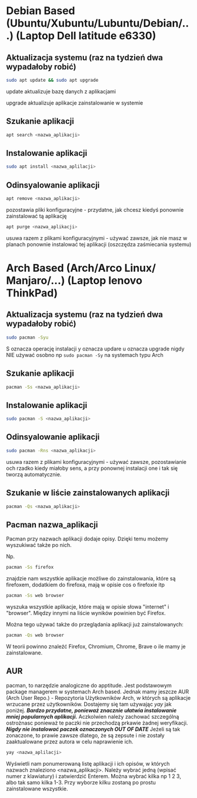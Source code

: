 # Debian Based (Ubuntu/Xubuntu/Lubuntu/Debian/...) (Laptop Dell latitude e6330)

## Aktualizacja systemu (raz na tydzień dwa wypadałoby robić)

```bash
sudo apt update && sudo apt upgrade
```
update aktualizuje bazę danych z aplikacjami

upgrade aktualizuje aplikacje zainstalowanie w systemie

## Szukanie aplikacji

```bash
apt search <nazwa_aplikacji>
```

## Instalowanie aplikacji

```bash
sudo apt install <nazwa_aplilacji>
```

## Odinsyalowanie aplikacji

```bash
apt remove <nazwa_aplikacji>
```
pozostawia pliki konfiguracyjne - przydatne, jak chcesz kiedyś ponownie zainstalować tą aplikację

```bash
apt purge <nazwa_aplikacji>
```

usuwa razem z plikami konfiguracyjnymi - używać zawsze, jak nie masz w planach ponownie instalować tej aplikacji (oszczędza zaśmiecania systemu)

# Arch Based (Arch/Arco Linux/ Manjaro/...) (Laptop lenovo ThinkPad)

## Aktualizacja systemu (raz na tydzień dwa wypadałoby robić)

```bash
sudo pacman -Syu
```

S oznacza operację instalacji
y oznacza updare
u oznacza upgrade
nigdy NIE używać osobno np ``` sudo pacman -Sy ``` na systemach typu Arch

## Szukanie aplikacji

```bash
pacman -Ss <nazwa_aplikacji>
```


## Instalowanie aplikacji

```bash
sudo pacman -S <nazwa_aplikacji>
```

## Odinsyalowanie aplikacji

```bash
sudo pacman -Rns <nazwa_aplikacji>
```

usuwa razem z plikami konfiguracyjnymi - używać zawsze, pozostawianie och rzadko kiedy miałoby sens, a przy ponownej instalacji one i tak się tworzą automatycznie.


## Szukanie w liście zainstalowanych aplikacji

```bash
pacman -Qs <nazwa_aplikacji>
```

## Pacman nazwa_aplikacji

Pacman przy nazwach aplikacji dodaje opisy. Dzięki temu możemy wyszukiwać także po nich.

Np.

```bash
pacman -Ss firefox
```

znajdzie nam wszystkie aplikacje możliwe do zainstalowania, które są firefoxem, dodatkiem do firefoxa, mają w opisie cos o firefoxie itp

```bash
pacman -Ss web browser
```

wyszuka wszystkie aplikacje, które mają w opisie słowa "internet" i "browser". Między innymi na liście wyników powinien być Firefox.

Można tego używać także do przeglądania aplikacji już zainstalowanych:

```bash
pacman -Qs web browser
```

W teorii powinno znaleźć Firefox, Chromium, Chrome, Brave o ile mamy je zainstalowane.

## AUR

pacman, to narzędzie analogiczne do apptitude.
Jest podstawowym package managerem w systemach Arch based.
Jednak mamy jeszcze AUR (Arch User Repo.) - Repozytoria Użytkowników Arch,
w których są aplikacje wrzucane przez użytkowników.
Dostajemy się tam używając *yay* jak poniżej.
***Bardzo przydatne, ponieważ znacznie ułatwia instalowanie
mniej popularnych aplikacji.*** Aczkolwien należy zachować szczególną
ostrożnasc ponieważ te paczki nie przechodzą prkawie żadnej
weryfikacji. ***Nigdy nie instalować paczek oznaczonych
OUT OF DATE*** Jeżeli są tak zonaczone, to prawie zawsze
dlatego, że są zepsute i nie zostały zaaktualowane
przez autora w celu naprawienie ich.

```bash
yay <nazwa_aplilacji>
```

Wyświetli nam ponumerowaną listę aplikacji i ich opisów, w których nazwach znaleziono <nazwa_aplikacji>. Należy wybrać jedną (wpisać numer z klawiatury) i zatwierdzić Enterem. Można wybrać kilka np 1 2 3, albo tak samo kilka 1-3. Przy wyborze kilku zostaną po prostu zainstalowane wszystkie.
